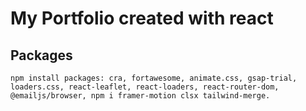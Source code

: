 # My Portfolio created with react

## Packages

`npm install packages: cra, fortawesome, animate.css, gsap-trial, loaders.css, react-leaflet, react-loaders, react-router-dom, @emailjs/browser, npm i framer-motion clsx tailwind-merge.`





